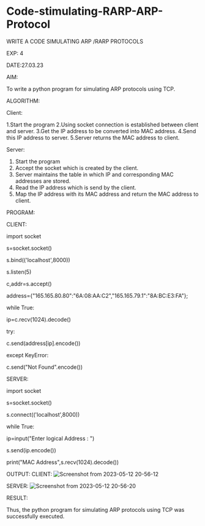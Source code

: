 # Code-stimulating-RARP-ARP-Protocol

WRITE A CODE SIMULATING ARP /RARP PROTOCOLS

EXP: 4

DATE:27.03.23

AIM:

To write a python program for simulating ARP protocols using TCP.

ALGORITHM:

Client:

1.Start the program
2.Using socket connection is established between client and server.
3.Get the IP address to be converted into MAC address.
4.Send this IP address to server.
5.Server returns the MAC address to client.

Server:

1. Start the program
2. Accept the socket which is created by the client.
3. Server maintains the table in which IP and corresponding MAC addresses are
stored.
4. Read the IP address which is send by the client.
5. Map the IP address with its MAC address and return the MAC address to client.

PROGRAM:

CLIENT:

import socket


s=socket.socket()

s.bind(('localhost',8000))

s.listen(5)

c,addr=s.accept()

address={"165.165.80.80":"6A:08:AA:C2","165.165.79.1":"8A:BC:E3:FA"};

while True:

ip=c.recv(1024).decode()

try:

c.send(address[ip].encode())

except KeyError:

c.send("Not Found".encode())

SERVER:

import socket

s=socket.socket()

s.connect(('localhost',8000))

while True:

ip=input("Enter logical Address : ")

s.send(ip.encode())

print("MAC Address",s.recv(1024).decode())

OUTPUT:
CLIENT:
![Screenshot from 2023-05-12 20-56-12](https://github.com/Harsayazheni/Code-stimulating-RARP-ARP-Protocol/assets/118708467/1b89cc6b-8c47-41b7-a946-e21e7bb9ec63)

SERVER:
![Screenshot from 2023-05-12 20-56-20](https://github.com/Harsayazheni/Code-stimulating-RARP-ARP-Protocol/assets/118708467/edb77c7b-2efc-4fab-bfd1-a4ec1271a0e1)

RESULT:

Thus, the python program for simulating ARP protocols using TCP was successfully
executed.

